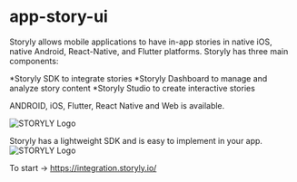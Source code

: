 # app-story-ui

Storyly allows mobile applications to have in-app stories in native iOS, native Android, React-Native, and Flutter platforms. Storyly has three main components:

*Storyly SDK to integrate stories
*Storyly Dashboard to manage and analyze story content
*Storyly Studio to create interactive stories

ANDROID, iOS, Flutter, React Native and Web is available.

![STORYLY Logo](
https://i.hizliresim.com/jd034j5.gif)



Storyly has a lightweight SDK and is easy to implement in your app.
![STORYLY Logo](https://i.hizliresim.com/gvvbgsb.png)


To start -> https://integration.storyly.io/
